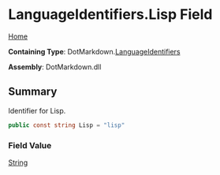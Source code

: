 # LanguageIdentifiers\.Lisp Field

[Home](../../../README.md)

**Containing Type**: DotMarkdown\.[LanguageIdentifiers](../README.md)

**Assembly**: DotMarkdown\.dll

## Summary

Identifier for Lisp\.

```csharp
public const string Lisp = "lisp"
```

### Field Value

[String](https://docs.microsoft.com/en-us/dotnet/api/system.string)

